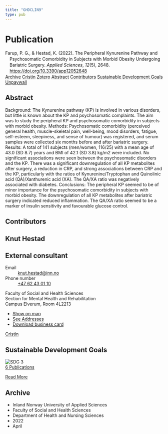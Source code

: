 ```yaml
---
title: "GHDCLIN9"
type: pub
---
```

<h1>Publication</h1>
<article id="csl-bib-container-GHDCLIN9" class="csl-bib-container">
  <div class="csl-bib-body" style="line-height: 1.35; padding-left: 1em; text-indent:-1em;">
  <div class="csl-entry">Farup, P. G., &amp; Hestad, K. (2022). The Peripheral Kynurenine Pathway and Psychosomatic Comorbidity in Subjects with Morbid Obesity Undergoing Bariatric Surgery. <i>Applied Sciences</i>, <i>12</i>(5), 2648. <a href="https://doi.org/10.3390/app12052648">https://doi.org/10.3390/app12052648</a></div>
</div>
  <div class="csl-bib-buttons">
    <a href="#taxonomy-article-GHDCLIN9" class="csl-bib-button">Archive</a>
    <a href="https://app.cristin.no/results/show.jsf?id=2014871" alt="Cristin URL" class="csl-bib-button">Cristin</a>
    <a href="http://zotero.org/groups/5402882/items/GHDCLIN9" alt="Zotero URL" class="csl-bib-button">Zotero</a>
    <a href="#abstract-article-GHDCLIN9" class="csl-bib-button">Abstract</a>
    <a href="#contributors-article-GHDCLIN9" class="csl-bib-button">Contributors</a>
    <a href="#sdg-article-GHDCLIN9" class="csl-bib-button">Sustainable Development Goals</a>
    <a href="https://www.mdpi.com/2076-3417/12/5/2648/pdf?version=1646368263" class="csl-bib-button">Unpaywall</a>
  </div>
  <div id="csl-bib-meta-container-GHDCLIN9"></div>
</article>
<div id="csl-bib-meta-GHDCLIN9" class="csl-bib-meta">
  <article id="abstract-article-GHDCLIN9" class="abstract-article">
    <h1>Abstract</h1>
    Background: The Kynurenine pathway (KP) is involved in various disorders, but little is known about the KP and psychosomatic complaints. The aim was to study the peripheral KP and psychosomatic comorbidity in subjects with morbid obesity. Methods: Psychosomatic comorbidity (perceived general health, muscle-skeletal pain, well-being, mood disorders, fatigue, self-esteem, sleepiness, and sense of humour) was registered, and serum samples were collected six months before and after bariatric surgery. Results: A total of 141 subjects (men/women, 116/25) with a mean age of 43.0 (SD 8.7) years and BMI of 42.1 (SD 3.8) kg/m2 were included. No significant associations were seen between the psychosomatic disorders and the KP. There was a significant downregulation of all KP metabolites after surgery, a reduction in CRP, and strong associations between CRP and the KP, particularly with the ratios of Kynurenine/Tryptophan and Quinolinic acid (QA)/Xanthurenic acid (XA). The QA/XA ratio was negatively associated with diabetes. Conclusions: The peripheral KP seemed to be of minor importance for the psychosomatic comorbidity in subjects with morbid obesity. The downregulation of all KP metabolites after bariatric surgery indicated reduced inflammation. The QA/XA ratio seemed to be a marker of insulin sensitivity and favourable glucose control.
  </article>
  <article id="contributors-article-GHDCLIN9" class="contributors-article">
    <h1>Contributors</h1>
    <div class="personas"> <div class="vrtx-hinn-person-card"> <div class="photo"> <i class="lar la-user-circle missing-person"></i> </div> <div class="info"> <hgroup><h1>Knut Hestad</h1> <h2>External consultant</h2> </hgroup><dl> <dt>Email</dt> <dd> <a href="mailto:knut.hestad@inn.no">knut.hestad@inn.no</a> </dd> <dt>Phone number</dt> <dd><a href="tel:+4762430110"> +47 62 43 01 10 </a></dd> </dl> <p> Faculty of Social and Health Sciences<br> Section for Mental Health and Rehabilitation<br> Campus Elverum, Room 4L2213 </p> <ul class="vrtx-hinn-links"> <li><a href="https://www.google.com/maps?q=60.88177,11.53669">Show on map</a></li> <li><a href="https://www.inn.no/english/find-an-employee/knut-hestad.html#vrtx-hinn-addresses">See Addresses</a></li> <li><a href="https://www.inn.no/english/find-an-employee/knut-hestad.html?vrtx=vcf">Download business card</a></li> </ul> </div> </div> <a href="https://app.cristin.no/persons/show.jsf?id=43557" alt="Cristin URL" class="personas-cristin">Cristin</a> </div>
  </article>
  <article id="sdg-article-GHDCLIN9" class="sdg-article">
    <h1>Sustainable Development Goals</h1>
    <div class="sdg-container"><div id="sdg3" class="sdg"> <img src="{{< params subfolder >}}images/sdg/sdg03_en.png" class="image" alt="SDG 3"> <div class="sdg-overlay"> <a href="{{< params subfolder >}}en/archive/?sdg=3#archive" class="sdg-publication-count"><span>6</span> Publications</a> <p><a href="https://sdgs.un.org/goals/goal3" class="sdg-read-more">Read More</a></p> </div> </div></div>
  </article>
  <article id="taxonomy-article-GHDCLIN9" class="taxonomy-article">
    <h1>Archive</h1>
    <ul>
      <li>Inland Norway University of Applied Sciences</li>
      <li>Faculty of Social and Health Sciences</li>
      <li>Department of Health and Nursing Sciences</li>
      <li>2022</li>
      <li>April</li>
    </ul>
  </article>
</div>
